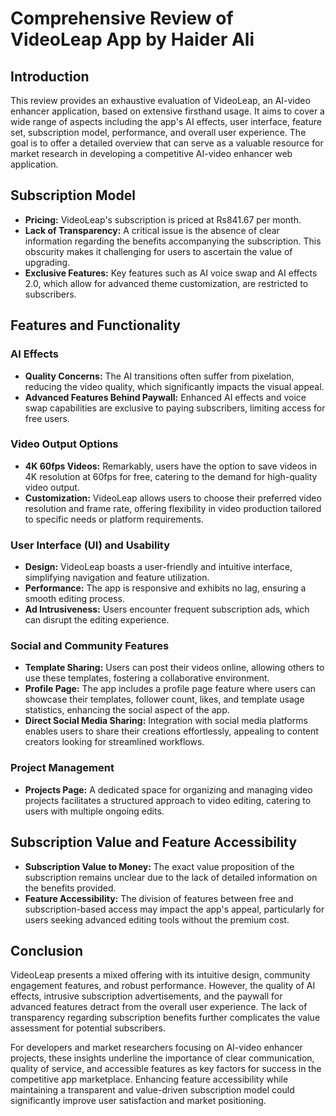 # Comprehensive Review of VideoLeap App by Haider Ali

## Introduction

This review provides an exhaustive evaluation of VideoLeap, an AI-video enhancer application, based on extensive firsthand usage. It aims to cover a wide range of aspects including the app's AI effects, user interface, feature set, subscription model, performance, and overall user experience. The goal is to offer a detailed overview that can serve as a valuable resource for market research in developing a competitive AI-video enhancer web application.

## Subscription Model

- **Pricing:** VideoLeap's subscription is priced at Rs841.67 per month.
- **Lack of Transparency:** A critical issue is the absence of clear information regarding the benefits accompanying the subscription. This obscurity makes it challenging for users to ascertain the value of upgrading.
- **Exclusive Features:** Key features such as AI voice swap and AI effects 2.0, which allow for advanced theme customization, are restricted to subscribers.

## Features and Functionality

### AI Effects

- **Quality Concerns:** The AI transitions often suffer from pixelation, reducing the video quality, which significantly impacts the visual appeal.
- **Advanced Features Behind Paywall:** Enhanced AI effects and voice swap capabilities are exclusive to paying subscribers, limiting access for free users.

### Video Output Options

- **4K 60fps Videos:** Remarkably, users have the option to save videos in 4K resolution at 60fps for free, catering to the demand for high-quality video output.
- **Customization:** VideoLeap allows users to choose their preferred video resolution and frame rate, offering flexibility in video production tailored to specific needs or platform requirements.

### User Interface (UI) and Usability

- **Design:** VideoLeap boasts a user-friendly and intuitive interface, simplifying navigation and feature utilization.
- **Performance:** The app is responsive and exhibits no lag, ensuring a smooth editing process.
- **Ad Intrusiveness:** Users encounter frequent subscription ads, which can disrupt the editing experience.

### Social and Community Features

- **Template Sharing:** Users can post their videos online, allowing others to use these templates, fostering a collaborative environment.
- **Profile Page:** The app includes a profile page feature where users can showcase their templates, follower count, likes, and template usage statistics, enhancing the social aspect of the app.
- **Direct Social Media Sharing:** Integration with social media platforms enables users to share their creations effortlessly, appealing to content creators looking for streamlined workflows.

### Project Management

- **Projects Page:** A dedicated space for organizing and managing video projects facilitates a structured approach to video editing, catering to users with multiple ongoing edits.

## Subscription Value and Feature Accessibility

- **Subscription Value to Money:** The exact value proposition of the subscription remains unclear due to the lack of detailed information on the benefits provided.
- **Feature Accessibility:** The division of features between free and subscription-based access may impact the app's appeal, particularly for users seeking advanced editing tools without the premium cost.

## Conclusion

VideoLeap presents a mixed offering with its intuitive design, community engagement features, and robust performance. However, the quality of AI effects, intrusive subscription advertisements, and the paywall for advanced features detract from the overall user experience. The lack of transparency regarding subscription benefits further complicates the value assessment for potential subscribers.

For developers and market researchers focusing on AI-video enhancer projects, these insights underline the importance of clear communication, quality of service, and accessible features as key factors for success in the competitive app marketplace. Enhancing feature accessibility while maintaining a transparent and value-driven subscription model could significantly improve user satisfaction and market positioning.

